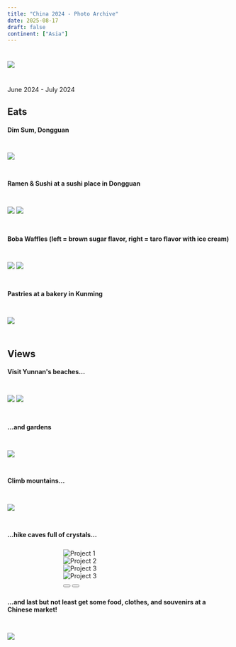 ```yaml
---
title: "China 2024 - Photo Archive"
date: 2025-08-17
draft: false
continent: ["Asia"]
---
```



<img src="/images/china/chinaCover.png" class="mx-auto d-block" style="max-width: 50%; margin-top: 5%; margin-bottom: 5%;">

June 2024 - July 2024

## Eats

#### Dim Sum, Dongguan

<img src="/images/china/dimsum.png" class="mx-auto d-block" style="max-width: 50%; margin-top: 5%; margin-bottom: 5%;">

#### Ramen & Sushi at a sushi place in Dongguan

<div class="container">
   <div class="row">
          <img src="/images/china/noodles.png" class="mx-auto d-block" style="max-width: 50%; margin-top: 5%; margin-bottom: 5%;">
          <img src="/images/china/sushi.png" class="mx-auto d-block" style="max-width: 50%; margin-top: 5%; margin-bottom: 5%;">
    </div>
</div>

#### Boba Waffles (left = brown sugar flavor, right = taro flavor with ice cream)

<div class="container">
   <div class="row">
          <img src="/images/china/bobawaffle.png" class="mx-auto d-block" style="max-width: 50%; margin-top: 5%; margin-bottom: 5%;">
          <img src="/images/china/bobawaffle2.png" class="mx-auto d-block" style="max-width: 50%; margin-top: 5%; margin-bottom: 5%;">
    </div>
</div>

#### Pastries at a bakery in Kunming

<img src="/images/china/pastries.png" class="mx-auto d-block" style="max-width: 50%; margin-top: 5%; margin-bottom: 5%;">

## Views

#### Visit Yunnan's beaches...

<div class="container">
   <div class="row">
          <img src="/images/china/beach.png" class="mx-auto d-block" style="max-width: 50%; margin-top: 5%; margin-bottom: 5%;">
          <img src="/images/china/beach2.png" class="mx-auto d-block" style="max-width: 50%; margin-top: 5%; margin-bottom: 5%;">
    </div>
</div>

#### ...and gardens

<img src="/images/china/view.png" class="mx-auto d-block" style="max-width: 50%; margin-top: 5%; margin-bottom: 5%;">

#### Climb mountains...

<img src="/images/china/mountain.png" class="mx-auto d-block" style="max-width: 50%; margin-top: 5%; margin-bottom: 5%;">

#### ...hike caves full of crystals...

<div id="carouselExample" class="carousel slide" data-bs-ride="carousel" style="max-width: 50%; margin-top: 5%; margin-bottom: 5%; margin-left: 25%;">
  <div class="carousel-inner">
    <div class="carousel-item active">
      <img src="/images/china/cave1.png" class="d-block w-100" alt="Project 1">
    </div>
    <div class="carousel-item">
      <img src="/images/china/cave2.png" class="d-block w-100" alt="Project 2">
    </div>
    <div class="carousel-item">
      <img src="/images/china/crystalcave.png" class="d-block w-100" alt="Project 3">
    </div>
    <div class="carousel-item">
      <img src="/images/china/crystalcave2.png" class="d-block w-100" alt="Project 3">
    </div>
  </div>
  <button class="carousel-control-prev" type="button" data-bs-target="#carouselExample" data-bs-slide="prev">
    <span class="carousel-control-prev-icon" aria-hidden="true"></span>
  </button>
  <button class="carousel-control-next" type="button" data-bs-target="#carouselExample" data-bs-slide="next">
    <span class="carousel-control-next-icon" aria-hidden="true"></span>
  </button>
</div>

#### ...and last but not least get some food, clothes, and souvenirs at a Chinese market!

<img src="/images/china/market.png" class="mx-auto d-block" style="max-width: 50%; margin-top: 5%; margin-bottom: 5%;">